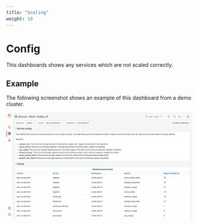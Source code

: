 ```yaml
---
title: "Scaling"
weight: 10
---
```


# Config

This dashboards shows any services which are not scaled correctly.

## Example

The following screenshot shows an example of this dashboard from a demo cluster.

![Grafana Mimir scaling dashboard](../../../images/dashboards/mimir-scaling.png)
